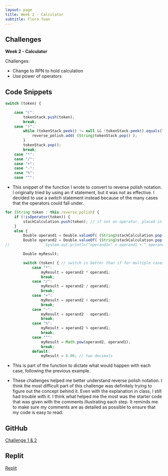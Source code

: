 ```yaml
---
layout: page
title: Week 2 - Calculator
subtitle: Flora Yuan
---
```

## Challenges
**Week 2 - Calculator**

Challenges:
* Change to RPN to hold calculation
* Use power of operators

## Code Snippets
```javascript
switch (token) {

    case "(":
        tokenStack.push(token);
        break;
    case ")":
        while (tokenStack.peek() != null && !tokenStack.peek().equals("(")) {
            reverse_polish.add( (String)tokenStack.pop() );
        }
        tokenStack.pop();
        break;
    case "*":
    case "/":
    case "+":
    case "-":
    case "%":
    case "^":
```

* This snippet of the function I wrote to convert to reverse polish notation.  I originally tried by using an if statement, but it was not as effective.  I decided to use a switch statement instead because of the many cases that the operators could fall under.

```javascript
for (String token : this.reverse_polish) {
    if (!isOperator(token)) {
        stackCalculation.push(token); // if not an operator, placed in stack
    }
    else {
        Double operand1 = Double.valueOf( (String)stackCalculation.pop() ); // changing string to double
        Double operand2 = Double.valueOf( (String)stackCalculation.pop() ); // in order to actually calculate
//                System.out.println("operand1=" + operand1 + " operand2=" + operand2); // test code - checking which is which

        Double myResult;

        switch (token) { // switch is better than if for multiple cases
            case "*":
                myResult = operand2 * operand1;
                break;
            case "/":
                myResult = operand2 / operand1;
                break;
            case "+":
                myResult = operand2 + operand1;
                break;
            case "-":
                myResult = operand2 - operand1;
                break;
            case "%":
                myResult = operand2 % operand1;
                break;
            case "^":
                myResult = Math.pow(operand2, operand1);
                break;
            default:
                myResult = 0.00; // two decimals
```

* This is part of the function to dictate what would happen with each case, following the previous example.

* These challenges helped me better understand reverse polish notation.  I think the most difficult part of this challenge was definitely trying to figure out the concept behind it.  Even with the explanation in class, I still had trouble with it.  I think what helped me the most was the starter code that was given with the comments illustrating each step.  It reminds me to make sure my comments are as detailed as possible to ensure that my code is easy to read. 

## GitHub
[Challenge 1 & 2](https://github.com/florayuan18/just-to-suffer/commit/71c12b4f0cf4af825b848bb5944f2f695a88282a)

## Replit
[Replit](https://replit.com/@florayuan18/DataStructures#Main.java)